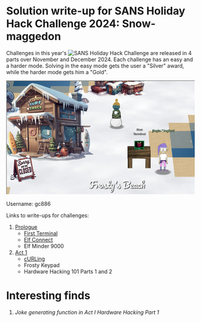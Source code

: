 # Solution write-up for SANS Holiday Hack Challenge 2024: Snow-maggedon

Challenges in this year's ![SANS Holiday Hack Challenge](https://www.sans.org/mlp/holiday-hack-challenge-2024/) are released in 4 parts over November and December 2024. Each challenge has an easy and a harder mode. Solving in the easy mode gets the user a "Silver" award, while the harder mode gets him a "Gold".

![Orientation](files/Prologue/start.png)

Username: gc886

Links to write-ups for challenges:
1. [Prologue](Prologue.md)
   - [First Terminal](Prologue.md#first-terminal)
   - [Elf Connect](Prologue.md#elf-connect)
   - Elf Minder 9000
2. [Act 1](Act1.md)
   - [cURLing](Act1.md#curling)
   - Frosty Keypad
   - Hardware Hacking 101 Parts 1 and 2


# Interesting finds

1. *Joke generating function in Act I Hardware Hacking Part 1*

